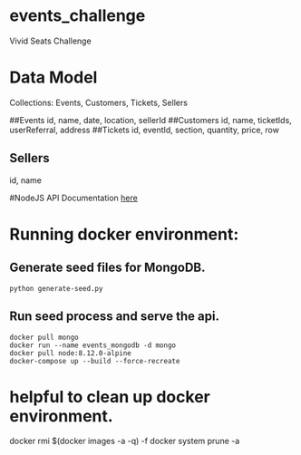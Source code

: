 # events_challenge
Vivid Seats Challenge


# Data Model
Collections: Events, Customers, Tickets, Sellers

##Events
id, name, date, location, sellerId
##Customers
id, name, ticketIds, userReferral, address
##Tickets
id, eventId, section, quantity, price, row
## Sellers
id, name


#NodeJS API Documentation
[here](https://github.com/emuro2/events_challenge/blob/master/api/README.md)


# Running docker environment:

## Generate seed files for MongoDB.
```
python generate-seed.py
```

## Run seed process and serve the api.
```
docker pull mongo
docker run --name events_mongodb -d mongo
docker pull node:8.12.0-alpine
docker-compose up --build --force-recreate
```


# helpful to clean up docker environment.
docker rmi $(docker images -a -q) -f
docker system prune -a
